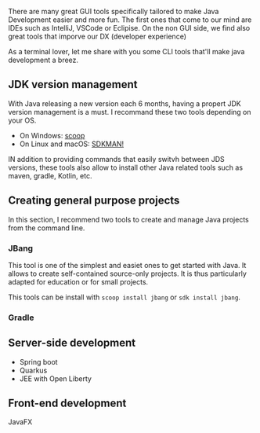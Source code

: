 There are many great GUI tools specifically tailored to make Java Development easier and more fun. The first ones that come to our mind are IDEs such as IntelliJ, VSCode or Eclipise. On the non GUI side, we find also great tools that imporve our DX (developer experience) 

As a terminal lover, let me share with you some CLI tools that'll make java development a breez.

## JDK version management

With Java releasing a new version each 6 months, having a propert JDK version management is a must. I recommand these two tools depending on your OS.

- On Windows: [scoop](https://scoop.sh/)
- On Linux and macOS: [SDKMAN!](https://sdkman.io/)

IN addition to providing commands that easily switvh between JDS versions, these tools also allow to install other Java related tools such as maven, gradle, Kotlin, etc.

## Creating general purpose projects

In this section, I recommend two tools to create and manage Java projects from the command line.

### JBang

This tool is one of the simplest and easiet ones to get started with Java. It allows to create self-contained source-only projects. It is thus particularly adapted for education or for small projects.

This tools can be install with `scoop install jbang` or `sdk install jbang`.

### Gradle

## Server-side development

- Spring boot
- Quarkus
- JEE with Open Liberty

## Front-end development

JavaFX
